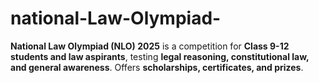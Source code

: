 # national-Law-Olympiad-
**National Law Olympiad (NLO) 2025** is a competition for **Class 9-12 students and law aspirants**, testing **legal reasoning, constitutional law, and general awareness**. Offers **scholarships, certificates, and prizes**.
